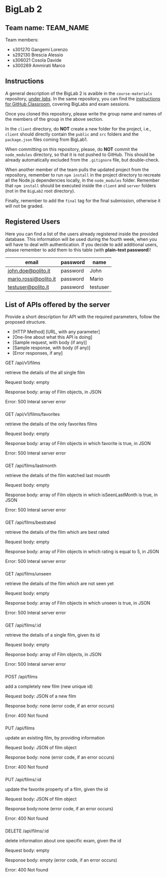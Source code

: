 # BigLab 2

## Team name: TEAM_NAME

Team members:
* s301270 Gangemi Lorenzo
* s292130 Brescia Alessio 
* s306021 Cosola Davide
* s300269 Ammirati Marco

## Instructions

A general description of the BigLab 2 is avaible in the `course-materials` repository, [under _labs_](https://polito-wa1-aw1-2022.github.io/materials/labs/BigLab2/BigLab2.pdf). In the same repository, you can find the [instructions for GitHub Classroom](https://polito-wa1-aw1-2022.github.io/materials/labs/GH-Classroom-BigLab-Instructions.pdf), covering BigLabs and exam sessions.

Once you cloned this repository, please write the group name and names of the members of the group in the above section.

In the `client` directory, do **NOT** create a new folder for the project, i.e., `client` should directly contain the `public` and `src` folders and the `package.json` files coming from BigLab1.

When committing on this repository, please, do **NOT** commit the `node_modules` directory, so that it is not pushed to GitHub.
This should be already automatically excluded from the `.gitignore` file, but double-check.

When another member of the team pulls the updated project from the repository, remember to run `npm install` in the project directory to recreate all the Node.js dependencies locally, in the `node_modules` folder.
Remember that `npm install` should be executed inside the `client` and `server` folders (not in the `BigLab2` root directory).

Finally, remember to add the `final` tag for the final submission, otherwise it will not be graded.

## Registered Users

Here you can find a list of the users already registered inside the provided database. This information will be used during the fourth week, when you will have to deal with authentication.
If you decide to add additional users, please remember to add them to this table (with **plain-text password**)!

| email | password | name |
|-------|----------|------|
| john.doe@polito.it | password | John |
| mario.rossi@polito.it | password | Mario |
| testuser@polito.it | password | testuser |

## List of APIs offered by the server

Provide a short description for API with the required parameters, follow the proposed structure.

* [HTTP Method] [URL, with any parameter]
* [One-line about what this API is doing]
* [Sample request, with body (if any)]
* [Sample response, with body (if any)]
* [Error responses, if any]

GET /api/v1/films

retrieve the details of the all single film

Request body: empty

Response body: array of Film objects, in JSON

Error: 500 Interal server error

###

GET /api/v1/films/favorites

retrieve the details of the only favorites films

Request body: empty

Response body: array of Film objects in which favorite is true, in JSON

Error: 500 Interal server error

###

GET /api/films/lastmonth

retrieve the details of the film watched last mounth

Request body: empty

Response body: array of Film objects in which isSeenLastMonth is true, in JSON

Error: 500 Interal server error

###

GET /api/films/bestrated

retrieve the details of the film which are best rated

Request body: empty

Response body: array of Film objects in which rating is equal to 5, in JSON

Error: 500 Interal server error

###

GET /api/films/unseen

retrieve the details of the film which are not seen yet

Request body: empty

Response body: array of Film objects in which unseen is true, in JSON

Error: 500 Interal server error

###

GET /api/films/:id

retrieve the details of a single film, given its id

Request body: empty

Response body: array of Film objects, in JSON

Error: 500 Interal server error

###

POST /api/films

add a completely new film (new unique id)

Request body: JSON of a new film

Response body: none (error code, if an error occurs)

Error: 400 Not found

###

PUT /api/films

update an existing film, by providing information

Request body: JSON of film object

Response body: none (error code, if an error occurs)

Error: 400 Not found

###

PUT /api/films/:id

update the favorite property of a film, given the id

Request body: JSON of film object

Response body:none (error code, if an error occurs)

Error: 400 Not found

###

DELETE /api/films/:id

delete information about one specific exam, given the id

Request body: empty

Response body: empty (error code, if an error occurs)

Error: 400 Not found







